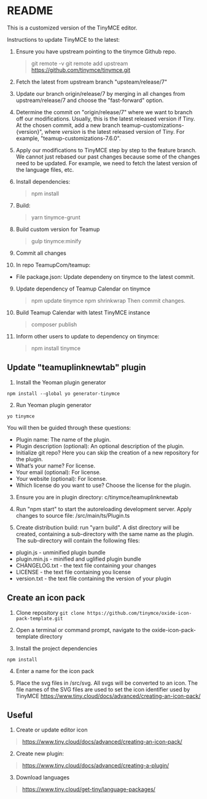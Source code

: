 # README

This is a customized version of the TinyMCE editor.

Instructions to update TinyMCE to the latest:

1. Ensure you have upstream pointing to the tinymce Github repo.

   > git remote -v
   > git remote add upstream https://github.com/tinymce/tinymce.git

2. Fetch the latest from upstream branch "upsteam/release/7"

3. Update our branch origin/release/7 by merging in all changes from upstream/release/7 and choose the "fast-forward" option.

4. Determine the commit on "origin/release/7" where we want to branch off our modifications. Usually, this is the latest released version if Tiny. At the chosen commit, add a new branch teamup-customizations-{version}", where _version_ is the latest released version of Tiny. For example, "teamup-customizations-7.6.0".

5. Apply our modifications to TinyMCE step by step to the feature branch. We cannot just rebased our past changes because some of the changes need to be updated. For example, we need to fetch the latest version of the language files, etc.

6. Install dependencies:

   > npm install

7. Build:

   > yarn tinymce-grunt

8. Build custom version for Teamup

   > gulp tinymce:minify

9. Commit all changes

10. In repo TeamupCom/teamup:
- File package.json: Update dependeny on tinymce to the latest commit.

9. Update dependency of Teamup Calendar on tinymce
   > npm update tinymce
   > npm shrinkwrap
   Then commit changes.

10. Build Teamup Calendar with latest TinyMCE instance
    > composer publish

11. Inform other users to update to dependency on tinymce:
    > npm install tinymce

Update "teamuplinknewtab" plugin
--------------------------------

1. Install the Yeoman plugin generator

`npm install --global yo generator-tinymce`

2. Run Yeoman plugin generator

`yo tinymce`

You will then be guided through these questions:

*   Plugin name: The name of the plugin.
*   Plugin description (optional): An optional description of the plugin.
*   Initialize git repo? Here you can skip the creation of a new repository for the plugin.
*   What’s your name? For license.
*   Your email (optional): For license.
*   Your website (optional): For license.
*   Which license do you want to use? Choose the license for the plugin.

3. Ensure you are in plugin directory: c/tinymce/teamuplinknewtab

4. Run "npm start" to start the autoreloading development server. Apply changes to source file: /src/main/ts/Plugin.ts

5. Create distribution build: run "yarn build". A dist directory will be created, containing a sub-directory with
   the same name as the plugin. The sub-directory will contain the following files:
- plugin.js - unminified plugin bundle
- plugin.min.js - minified and uglified plugin bundle
- CHANGELOG.txt - the text file containing your changes
- LICENSE - the text file containing you license
- version.txt - the text file containing the version of your plugin


Create an icon pack
--------------------------------
1. Clone repository
   `git clone https://github.com/tinymce/oxide-icon-pack-template.git`

2. Open a terminal or command prompt, navigate to the oxide-icon-pack-template directory

3. Install the project dependencies

`npm install`

4. Enter a name for the icon pack

5. Place the svg files in /src/svg. All svgs will be converted to an icon. The file names of the SVG files
   are used to set the icon identifier used by TinyMCE
   https://www.tiny.cloud/docs/advanced/creating-an-icon-pack/


Useful
---------------------------------------
1. Create or update editor icon
> https://www.tiny.cloud/docs/advanced/creating-an-icon-pack/

2. Create new plugin:
> https://www.tiny.cloud/docs/advanced/creating-a-plugin/

3. Download languages
> https://www.tiny.cloud/get-tiny/language-packages/
